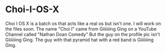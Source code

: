 # Choi-I-OS-X
Choi I OS X is a batch os that acts like a real os but isn't one. I will work on the files soon.
The name "Choi I" came from Giiiiiiing Ging on a YouTube Channel called "Nathan Doan Comedy" But the guy on the profile pic isn't Giiiiiiing Ging. The guy with that pyramid hat with a red band is Giiiiiiing Ging.
